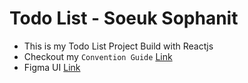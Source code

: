 # Todo List - Soeuk Sophanit

- This is my Todo List Project Build with Reactjs
- Checkout my `Convention Guide` [Link](./docs/convention.md)
- Figma UI [Link]()
